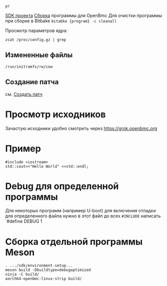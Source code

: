 	pr
[SDK проекта](sdk.md)
[Сборка](build.md) программы для OpenBmc
Для очистки программы при сборке в Bitbake `bitabke {program} -c cleanall`

Просмотр параметров ядра:
```
zcat /proc/config.gz | grep 
```

##  Измененные файлы
`/run/initramfs/rw/cow`

## Создание патча
см. [Создать патч](bitbake.md)

# Просмотр исходников
Зачастую исходники удобно смотреть через https://grok.openbmc.org

# Пример
```
#include <iostream>
std::cout<<"Hello World" <<std::endl;
```
# Debug для определенной программы
Для некоторых программ (например U-boot) для включения отладки для определенного файла нужно в этот файл до всех `#INCLUDE` написать `#define DEBUG 1

#  Сборка отдельной программы Meson
```
. .../sdk/environment-setup...
meson build -Dbuildtype=debugoptimized
ninja -C build/
aarch64-openbmc-linux-strip build/
```